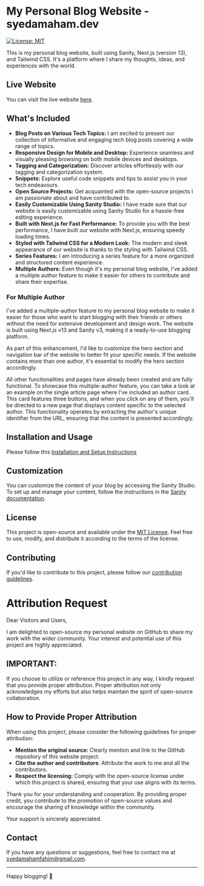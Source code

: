 # My Personal Blog Website - syedamaham.dev

[![License: MIT](https://img.shields.io/badge/License-MIT-blue.svg)](https://opensource.org/licenses/MIT)

This is my personal blog website, built using Sanity, Next.js (version 13), and Tailwind CSS. It's a platform where I share my thoughts, ideas, and experiences with the world.

## Live Website

You can visit the live website [here](https://syedamaham.dev).


## What's Included

- **Blog Posts on Various Tech Topics:** I am excited to present our collection of informative and engaging tech blog posts covering a wide range of topics.
- **Responsive Design for Mobile and Desktop:** Experience seamless and visually pleasing browsing on both mobile devices and desktops.
- **Tagging and Categorization:** Discover articles effortlessly with our tagging and categorization system.
- **Snippets:** Explore useful code snippets and tips to assist you in your tech endeavours.
- **Open Source Projects:** Get acquainted with the open-source projects I am passionate about and have contributed to.
- **Easily Customizable Using Sanity Studio:** I have made sure that our website is easily customizable using Sanity Studio for a hassle-free editing experience.
- **Built with Next.js for Fast Performance:** To provide you with the best performance, I have built our website with Next.js, ensuring speedy loading times.
- **Styled with Tailwind CSS for a Modern Look:** The modern and sleek appearance of our website is thanks to the styling with Tailwind CSS.
- **Series Features:** I am introducing a series feature for a more organized and structured content experience.
- **Multiple Authors:** Even though it's my personal blog website, I've added a multiple author feature to make it easier for others to contribute and share their expertise.

### For Multiple Author 
I've added a multiple-author feature to my personal blog website to make it easier for those who want to start blogging with their friends or others without the need for extensive development and design work. The website is built using Next.js v13 and Sanity v3, making it a ready-to-use blogging platform.

As part of this enhancement, I'd like to customize the hero section and navigation bar of the website to better fit your specific needs. If the website contains more than one author, it's essential to modify the hero section accordingly.

All other functionalities and pages have already been created and are fully functional. To showcase this multiple-author feature, you can take a look at an example on the single article page where I've included an author card. This card features three buttons, and when you click on any of them, you'll be directed to a new page that displays content specific to the selected author. This functionality operates by extracting the author's unique identifier from the URL, ensuring that the content is presented accordingly.

## Installation and Usage

Please follow this  [Installation and Setup Instructions](InstallationInstructions.md)



## Customization

You can customize the content of your blog by accessing the Sanity Studio. To set up and manage your content, follow the instructions in the [Sanity documentation](https://www.sanity.io/docs).

## License

This project is open-source and available under the [MIT License](LICENSE). Feel free to use, modify, and distribute it according to the terms of the license.

## Contributing

If you'd like to contribute to this project, please follow our [contribution guidelines](CONTRIBUTING.md).

# Attribution Request
Dear Visitors and Users,

I am delighted to open-source my personal website on GitHub to share my work with the wider community. Your interest and potential use of this project are highly appreciated.

## IMPORTANT:

If you choose to utilize or reference this project in any way, I kindly request that you provide proper attribution. Proper attribution not only acknowledges my efforts but also helps maintain the spirit of open-source collaboration.

## How to Provide Proper Attribution
When using this project, please consider the following guidelines for proper attribution:

- **Mention the original source:** Clearly mention and link to the GitHub repository of this website project.
- **Cite the author and contributors**: Attribute the work to me and all the contributors.
- **Respect the licensing:** Comply with the open-source license under which this project is shared, ensuring that your use aligns with its terms.
  
Thank you for your understanding and cooperation. By providing proper credit, you contribute to the promotion of open-source values and encourage the sharing of knowledge within the community.

Your support is sincerely appreciated.

## Contact

If you have any questions or suggestions, feel free to contact me at [syedamahamfahim@gmail.com](mailto:syedamahamfahim@gmail.com).

---

Happy blogging! 📝
